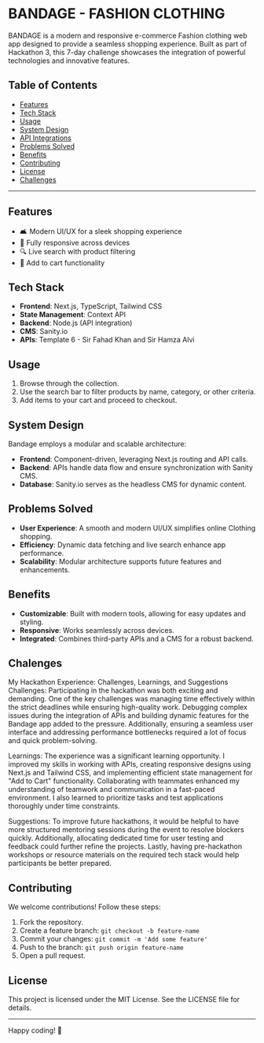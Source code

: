 # BANDAGE - FASHION CLOTHING

BANDAGE is a modern and responsive e-commerce Fashion clothing web app designed to provide a seamless shopping experience. Built as part of Hackathon 3, this 7-day challenge showcases the integration of powerful technologies and innovative features.

## Table of Contents
- [Features](#features)
- [Tech Stack](#tech-stack)
- [Usage](#usage)
- [System Design](#system-design)
- [API Integrations](#api-integrations)
- [Problems Solved](#problems-solved)
- [Benefits](#benefits)
- [Contributing](#contributing)
- [License](#license)
- [Challenges](#chalenges)

---

## Features
- 🛋️ Modern UI/UX for a sleek shopping experience
- 📱 Fully responsive across devices
- 🔍 Live search with product filtering
- 🛒 Add to cart functionality

## Tech Stack
- **Frontend**: Next.js, TypeScript, Tailwind CSS
- **State Management**: Context API
- **Backend**: Node.js (API integration)
- **CMS**: Sanity.io
- **APIs**: Template 6 - Sir Fahad Khan and Sir Hamza Alvi

## Usage
1. Browse through the collection.
2. Use the search bar to filter products by name, category, or other criteria.
3. Add items to your cart and proceed to checkout.

## System Design
Bandage employs a modular and scalable architecture:
- **Frontend**: Component-driven, leveraging Next.js routing and API calls.
- **Backend**: APIs handle data flow and ensure synchronization with Sanity CMS.
- **Database**: Sanity.io serves as the headless CMS for dynamic content.

## Problems Solved
- **User Experience**: A smooth and modern UI/UX simplifies online Clothing shopping.
- **Efficiency**: Dynamic data fetching and live search enhance app performance.
- **Scalability**: Modular architecture supports future features and enhancements.

## Benefits
- **Customizable**: Built with modern tools, allowing for easy updates and styling.
- **Responsive**: Works seamlessly across devices.
- **Integrated**: Combines third-party APIs and a CMS for a robust backend.

## Chalenges

My Hackathon Experience: Challenges, Learnings, and Suggestions
Challenges:
Participating in the hackathon was both exciting and demanding. One of the key challenges was managing time effectively within the strict deadlines while ensuring high-quality work. Debugging complex issues during the integration of APIs and building dynamic features for the Bandage app added to the pressure. Additionally, ensuring a seamless user interface and addressing performance bottlenecks required a lot of focus and quick problem-solving.

Learnings:
The experience was a significant learning opportunity. I improved my skills in working with APIs, creating responsive designs using Next.js and Tailwind CSS, and implementing efficient state management for "Add to Cart" functionality. Collaborating with teammates enhanced my understanding of teamwork and communication in a fast-paced environment. I also learned to prioritize tasks and test applications thoroughly under time constraints.

Suggestions:
To improve future hackathons, it would be helpful to have more structured mentoring sessions during the event to resolve blockers quickly. Additionally, allocating dedicated time for user testing and feedback could further refine the projects. Lastly, having pre-hackathon workshops or resource materials on the required tech stack would help participants be better prepared.

## Contributing
We welcome contributions! Follow these steps:
1. Fork the repository.
2. Create a feature branch: `git checkout -b feature-name`
3. Commit your changes: `git commit -m 'Add some feature'`
4. Push to the branch: `git push origin feature-name`
5. Open a pull request.

## License
This project is licensed under the MIT License. See the LICENSE file for details.

---

Happy coding! 🌟
